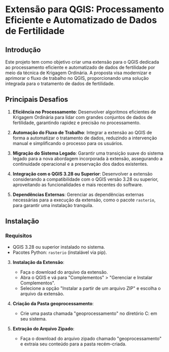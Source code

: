 # Extensão para QGIS: Processamento Eficiente e Automatizado de Dados de Fertilidade

## Introdução

Este projeto tem como objetivo criar uma extensão para o QGIS dedicada ao processamento eficiente e automatizado de dados de fertilidade por meio da técnica de Krigagem Ordinária. A proposta visa modernizar e aprimorar o fluxo de trabalho no QGIS, proporcionando uma solução integrada para o tratamento de dados de fertilidade.

## Principais Desafios

1. **Eficiência no Processamento**: Desenvolver algoritmos eficientes de Krigagem Ordinária para lidar com grandes conjuntos de dados de fertilidade, garantindo rapidez e precisão no processamento.

2. **Automação do Fluxo de Trabalho**: Integrar a extensão ao QGIS de forma a automatizar o tratamento de dados, reduzindo a intervenção manual e simplificando o processo para os usuários.

3. **Migração do Sistema Legado**: Garantir uma transição suave do sistema legado para a nova abordagem incorporada à extensão, assegurando a continuidade operacional e a preservação dos dados existentes.

4. **Integração com o QGIS 3.28 ou Superior**: Desenvolver a extensão considerando a compatibilidade com o QGIS versão 3.28 ou superior, aproveitando as funcionalidades e mais recentes do software.

5. **Dependências Externas**: Gerenciar as dependências externas necessárias para a execução da extensão, como o pacote `rasterio`, para garantir uma instalação tranquila.

## Instalação

### Requisitos

- QGIS 3.28 ou superior instalado no sistema.
- Pacotes Python: `rasterio` (instalável via pip).


3. **Instalação da Extensão**:
   - Faça o download do arquivo da extensão.
   - Abra o QGIS e vá para "Complementos" > "Gerenciar e Instalar Complementos".
   - Selecione a opção "Instalar a partir de um arquivo ZIP" e escolha o arquivo da extensão.


4. **Criação da Pasta geoprocessamento**:
   - Crie uma pasta chamada "geoprocessamento" no diretório C: em seu sistema.

5. **Extração do Arquivo Zipado**:
   - Faça o download do arquivo zipado chamado "geoprocessamento" e extraia seu conteúdo para a pasta recém-criada.


